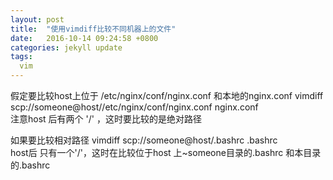 ```yaml
---
layout: post
title:  "使用vimdiff比较不同机器上的文件"
date:   2016-10-14 09:24:58 +0800
categories: jekyll update
tags:
  vim
---
```


假定要比较host上位于 /etc/nginx/conf/nginx.conf 和本地的nginx.conf
 vimdiff scp://someone@host//etc/nginx/conf/nginx.conf nginx.conf  
注意host 后有两个 '/' ，这时要比较的是绝对路径

如果要比较相对路径 
 vimdiff scp://someone@host/.bashrc .bashrc  
host后 只有一个'/'，这时在比较位于host 上~someone目录的.bashrc 和本目录的.bashrc
